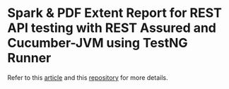 # Spark & PDF Extent Report for REST API testing with REST Assured and Cucumber-JVM using TestNG Runner

Refer to this [article](https://ghchirp.online/4199/) and this [repository](https://github.com/grasshopper7/cucumber-rest-assured-extent-report-plugin) for more details.
